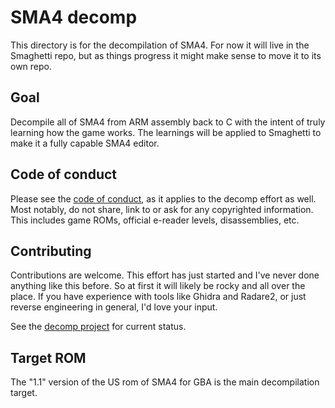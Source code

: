 # SMA4 decomp

This directory is for the decompilation of SMA4. For now it will live in the Smaghetti repo, but as things progress it might make sense to move it to its own repo.

## Goal

Decompile all of SMA4 from ARM assembly back to C with the intent of truly learning how the game works. The learnings will be applied to Smaghetti to make it a fully capable SMA4 editor.

## Code of conduct

Please see the [code of conduct](https://github.com/city41/smaghetti/blob/main/CODE_OF_CONDUCT.md), as it applies to the decomp effort as well. Most notably, do not share, link to or ask for any copyrighted information. This includes game ROMs, official e-reader levels, disassemblies, etc.

## Contributing

Contributions are welcome. This effort has just started and I've never done anything like this before. So at first it will likely be rocky and all over the place. If you have experience with tools like Ghidra and Radare2, or just reverse engineering in general, I'd love your input.

See the [decomp project](https://github.com/city41/smaghetti/projects/3) for current status.

## Target ROM

The "1.1" version of the US rom of SMA4 for GBA is the main decompilation target.
